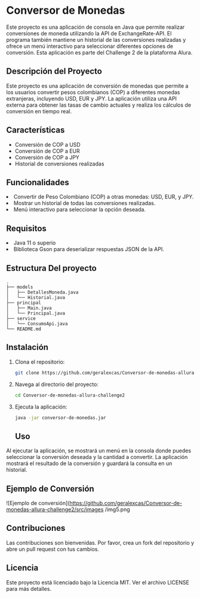 # Conversor de Monedas

<p>Este proyecto es una aplicación de consola en Java que permite realizar conversiones de moneda utilizando la API de ExchangeRate-API. El programa también mantiene un historial de las conversiones realizadas y ofrece un menú interactivo para seleccionar diferentes opciones de conversión. Esta aplicación es parte del Challenge 2 de la plataforma Alura.</p>

## Descripción del Proyecto
Este proyecto es una aplicación de conversión de monedas que permite a los usuarios convertir pesos colombianos (COP) a diferentes monedas extranjeras, incluyendo USD, EUR y JPY. La aplicación utiliza una API externa para obtener las tasas de cambio actuales y realiza los cálculos de conversión en tiempo real.

## Características

- Conversión de COP a USD
- Conversión de COP a EUR
- Conversión de COP a JPY
- Historial de conversiones realizadas

<h2>Funcionalidades</h2>
<li>
  Convertir de Peso Colombiano (COP) a otras monedas: USD, EUR, y JPY.

  <li>Mostrar un historial de todas las conversiones realizadas.</li>
<li>Menú interactivo para seleccionar la opción deseada. </li>
<h2>Requisitos</h2>
<li>Java 11 o superio</li>
<li>Biblioteca Gson para deserializar respuestas JSON de la API.</li>

## Estructura Del proyecto
 ```plaintext
.
├── models
│   ├── DetallesMoneda.java
│   └── Historial.java
├── principal
│   ├── Main.java
│   └── Principal.java
├── service
│   └── ConsumoApi.java
└── README.md

```

## Instalación

1. Clona el repositorio:
    ```sh
    git clone https://github.com/geralexcas/Conversor-de-monedas-allura-challenge2.git
    ```
2. Navega al directorio del proyecto:
    ```sh
    cd Conversor-de-monedas-allura-challenge2
    ```
3. Ejecuta la aplicación:
    ```sh
    java -jar conversor-de-monedas.jar
    ```
    ## Uso

Al ejecutar la aplicación, se mostrará un menú en la consola donde puedes seleccionar la conversión deseada y la cantidad a convertir. La aplicación mostrará el resultado de la conversión y guardará la consulta en un historial.

## Ejemplo de Conversión

![Ejemplo de conversión](https://github.com/geralexcas/Conversor-de-monedas-allura-challenge2/src/images
/img5.png
 
<h2>Contribuciones</h2>
<p>Las contribuciones son bienvenidas. Por favor, crea un fork del repositorio y abre un pull request con tus cambios.</p>

<h2>Licencia</h2>
<p>Este proyecto está licenciado bajo la Licencia MIT. Ver el archivo LICENSE para más detalles.</p>
